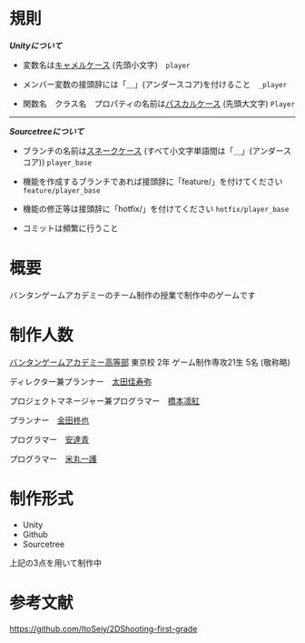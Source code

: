 # 規則
_**Unityについて**_

- 変数名は[キャメルケース](https://e-words.jp/w/%E3%82%AD%E3%83%A3%E3%83%A1%E3%83%AB%E3%82%B1%E3%83%BC%E3%82%B9.html) (先頭小文字)　`player`

- メンバー変数の接頭辞には「＿」(アンダースコア)を付けること　`_player`

- 関数名　クラス名　プロパティの名前は[パスカルケース](https://wa3.i-3-i.info/word13955.html) (先頭大文字) `Player`

---
_**Sourcetreeについて**_

- ブランチの名前は[スネークケース](https://e-words.jp/w/%E3%82%B9%E3%83%8D%E3%83%BC%E3%82%AF%E3%82%B1%E3%83%BC%E3%82%B9.html#:~:text=%E3%82%B9%E3%83%8D%E3%83%BC%E3%82%AF%E3%82%B1%E3%83%BC%E3%82%B9%E3%81%A8%E3%81%AF%E3%80%81%E3%83%97%E3%83%AD%E3%82%B0%E3%83%A9%E3%83%9F%E3%83%B3%E3%82%B0,%E3%81%AA%E8%A1%A8%E8%A8%98%E3%81%8C%E3%81%93%E3%82%8C%E3%81%AB%E5%BD%93%E3%81%9F%E3%82%8B%E3%80%82)
(すべて小文字単語間は「＿」(アンダースコア)) `player_base`

- 機能を作成するブランチであれば接頭辞に「feature/」を付けてください `feature/player_base`

- 機能の修正等は接頭辞に「hotfix/」を付けてください `hotfix/player_base`

- コミットは頻繁に行うこと

# 概要

バンタンゲームアカデミーのチーム制作の授業で制作中のゲームです

# 制作人数
[バンタンゲームアカデミー高等部](https://www.vantan-gamehs.com/index.php) 東京校 2年 ゲーム制作専攻21生 5名 (敬称略)

ディレクター兼プランナー　[太田佳寿弥]()

プロジェクトマネージャー兼プログラマー　[橋本凛紅](https://github.com/rikuriku0402)

プランナー　[金田柊也](https://github.com/Shuukane1201)

プログラマー　[安達青](https://github.com/Mallow0730)

プログラマー　[米丸一護](https://github.com/YONE15)

# 制作形式

- Unity
- Github
- Sourcetree

上記の3点を用いて制作中

# 参考文献

https://github.com/ItoSeiy/2DShooting-first-grade

